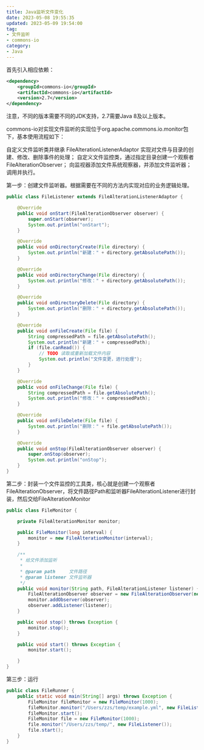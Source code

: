 ```yaml
---
title: Java监听文件变化
date: 2023-05-08 19:55:35
updated: 2023-05-09 19:54:00
tag:
- 文件监听
- commons-io
category:
- Java
---
```

首先引入相应依赖：
```xml
<dependency>
	<groupId>commons-io</groupId>
	<artifactId>commons-io</artifactId>
	<version>2.7</version>
</dependency>
```
注意，不同的版本需要不同的JDK支持，2.7需要Java 8及以上版本。

commons-io对实现文件监听的实现位于org.apache.commons.io.monitor包下，基本使用流程如下：

自定义文件监听类并继承 FileAlterationListenerAdaptor 实现对文件与目录的创建、修改、删除事件的处理；
自定义文件监控类，通过指定目录创建一个观察者 FileAlterationObserver；
向监视器添加文件系统观察器，并添加文件监听器；
调用并执行。

第一步：创建文件监听器。根据需要在不同的方法内实现对应的业务逻辑处理。
```java
public class FileListener extends FileAlterationListenerAdaptor {

    @Override
    public void onStart(FileAlterationObserver observer) {
        super.onStart(observer);
        System.out.println("onStart");
    }

    @Override
    public void onDirectoryCreate(File directory) {
        System.out.println("新建：" + directory.getAbsolutePath());
    }

    @Override
    public void onDirectoryChange(File directory) {
        System.out.println("修改：" + directory.getAbsolutePath());
    }

    @Override
    public void onDirectoryDelete(File directory) {
        System.out.println("删除：" + directory.getAbsolutePath());
    }

    @Override
    public void onFileCreate(File file) {
        String compressedPath = file.getAbsolutePath();
        System.out.println("新建：" + compressedPath);
        if (file.canRead()) {
            // TODO 读取或重新加载文件内容
            System.out.println("文件变更，进行处理");
        }
    }

    @Override
    public void onFileChange(File file) {
        String compressedPath = file.getAbsolutePath();
        System.out.println("修改：" + compressedPath);
    }

    @Override
    public void onFileDelete(File file) {
        System.out.println("删除：" + file.getAbsolutePath());
    }

    @Override
    public void onStop(FileAlterationObserver observer) {
        super.onStop(observer);
        System.out.println("onStop");
    }
}
```
第二步：封装一个文件监控的工具类，核心就是创建一个观察者FileAlterationObserver，将文件路径Path和监听器FileAlterationListener进行封装，然后交给FileAlterationMonitor
```java
public class FileMonitor {

	private FileAlterationMonitor monitor;

	public FileMonitor(long interval) {
		monitor = new FileAlterationMonitor(interval);
	}

	/**
	 * 给文件添加监听
	 *
	 * @param path     文件路径
	 * @param listener 文件监听器
	 */
	public void monitor(String path, FileAlterationListener listener) {
		FileAlterationObserver observer = new FileAlterationObserver(new File(path));
		monitor.addObserver(observer);
		observer.addListener(listener);
	}

	public void stop() throws Exception {
		monitor.stop();
	}

	public void start() throws Exception {
		monitor.start();

	}
}
```
第三步：运行
```java
public class FileRunner {
	public static void main(String[] args) throws Exception {
		FileMonitor fileMonitor = new FileMonitor(1000);
		fileMonitor.monitor("/Users/zzs/temp/example.yml", new FileListener());
		fileMonitor.start();
        FileMonitor file = new FileMonitor(1000);
        file.monitor("/Users/zzs/temp/", new FileListener());
        file.start();
	}
}
```